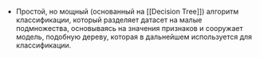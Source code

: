 - Простой, но мощный (основанный на [[Decision Tree]]) алгоритм классификации, который разделяет датасет на малые подмножества, основываясь на значения признаков и сооружает модель, подобную дереву, которая в дальнейшем используется для классификации.